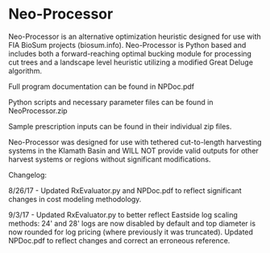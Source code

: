 # Neo-Processor
Neo-Processor is an alternative optimization heuristic designed for use with FIA BioSum projects (biosum.info). Neo-Processor is Python based and includes both a forward-reaching optimal bucking module for processing cut trees and a landscape level heuristic utilizing a modified Great Deluge algorithm.

Full program documentation can be found in NPDoc.pdf

Python scripts and necessary parameter files can be found in NeoProcessor.zip

Sample prescription inputs can be found in their individual zip files.

Neo-Processor was designed for use with tethered cut-to-length harvesting systems in the Klamath Basin and WILL NOT provide valid outputs for other harvest systems or regions without significant modifications.

Changelog:

8/26/17 - Updated RxEvaluator.py and NPDoc.pdf to reflect significant changes in cost modeling methodology.

9/3/17 - Updated RxEvaluator.py to better reflect Eastside log scaling methods: 24' and 28' logs are now disabled by default and top diameter is now rounded for log pricing (where previously it was truncated). Updated NPDoc.pdf to reflect changes and correct an erroneous reference.
